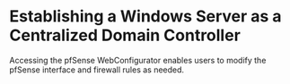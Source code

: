 # Establishing a Windows Server as a Centralized Domain Controller

Accessing the pfSense WebConfigurator enables users to modify the pfSense interface and firewall rules as needed.

